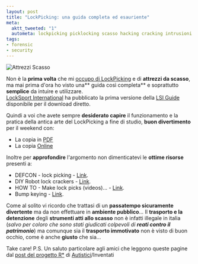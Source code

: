 ```yaml
--- 
layout: post
title: "LockPicking: una guida completa ed esauriente"
meta: 
  aktt_tweeted: "1"
  autometa: lockpicking picklocking scasso hacking cracking intrusioni LSI-guide LSI guida manuale istruzioni
tags: 
- forensic
- security
---
```

![Attrezzi Scasso](/download/20061109_lockpicking.jpg)  
  
Non è la **prima volta** che mi [occupo di LockPicking](/2006/09/06/lockpicking-larte-dello-scasso-nella-sicurezza/) e di **attrezzi da scasso**, ma mai prima d'ora ho visto una** guida così completa** e soprattutto **semplice** da intuire e utilizzare.  
[LockSport International](http://locksport.com) ha pubblicato la prima versione della [LSI Guide](http://locksport.com/home/index.php?entry=entry061027-222056) disponibile per il download diretto.  
  
Quindi a voi che avete sempre **desiderato capire** il funzionamento e la pratica della antica arte del LockPicking a fine di studio, **buon divertimento** per il weekend con:
* La copia in [PDF](http://locksport.com/LSIGuide/lsiguide.pdf)  
* La copia [Online](http://www.locksport.com/LSIGuide/Launcher.html)
  
Inoltre per **approfondire** l'argomento non dimenticatevi le **ottime risorse** presenti a:
* DEFCON - lock picking - [Link](http://www.makezine.com/blog/archive/2005/07/_defcon_locking.html).  
* DIY Robot lock crackers - [Link](http://www.makezine.com/blog/archive/2006/07/diy_robot_lock_crackers.html).  
* HOW TO - Make lock picks (videos)...  -   [Link](http://www.makezine.com/blog/archive/2006/01/how_to_make_lock_picks_videos.html).  
* Bump keying - [Link](http://www.makezine.com/blog/archive/2006/08/bump_keying.html).  
  
Come al solito vi ricordo che trattasi di un **passatempo sicuramente divertente** ma da non effettuare in **ambiente pubblico**... Il **trasporto e la detenzione** degli **strumenti atti allo scasso** non è infatti illegale in italia (*salvo per coloro che sono stati giudicati colpevoli di **reati contro il patrimonio***) ma comunque sia il **trasporto immotivato** non è visto di buon occhio, come è anche **giusto** che sia...  
  
Take care!
P.S. Un saluto particolare agli amici che leggono queste pagine dal [post del progetto R*](http://cavallette.autistici.org/2007/01/317) di [Autistici](http://www.autistici.org)/Inventati 
